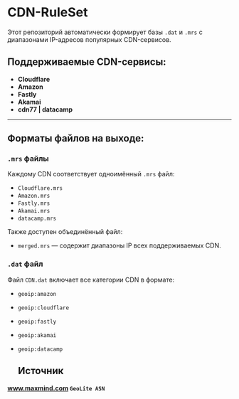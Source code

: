 # CDN-RuleSet

Этот репозиторий автоматически формирует базы `.dat` и `.mrs` с диапазонами IP-адресов популярных CDN-сервисов.

## Поддерживаемые CDN-сервисы:

- **Cloudflare**
- **Amazon**
- **Fastly**
- **Akamai**
- **cdn77 | datacamp**

---

## Форматы файлов на выходе:

### `.mrs` файлы
Каждому CDN соответствует одноимённый `.mrs` файл:

- `Cloudflare.mrs`
- `Amazon.mrs`
- `Fastly.mrs`
- `Akamai.mrs`
- `datacamp.mrs`

Также доступен объединённый файл:

- `merged.mrs` — содержит диапазоны IP всех поддерживаемых CDN.

### `.dat` файл

Файл `CDN.dat` включает все категории CDN в формате:
- `geoip:amazon`
- `geoip:cloudflare`
- `geoip:fastly`
- `geoip:akamai`
- `geoip:datacamp`



  ## Источник
**www.maxmind.com `GeoLite ASN`** 

